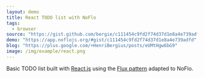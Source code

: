 ```yaml
---
layout: demo
title: React TODO list with NoFlo
tags:
  - browser
source: "https://gist.github.com/bergie/c111454c9fd2f74d37d1e8a4e739adfd"
demo: "https://app.noflojs.org/#gist/c111454c9fd2f74d37d1e8a4e739adfd"
blog: "https://plus.google.com/+HenriBergius/posts/eUMtHgw6bG9"
image: /img/example/react.png
---
```

Basic TODO list built with [React.js](https://reactjs.org/) using the [Flux pattern](https://facebook.github.io/flux/) adapted to NoFlo.
